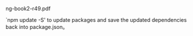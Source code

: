 ng-book2-r49.pdf

`npm update -S' to update packages and save the updated dependencies back into package.json。
